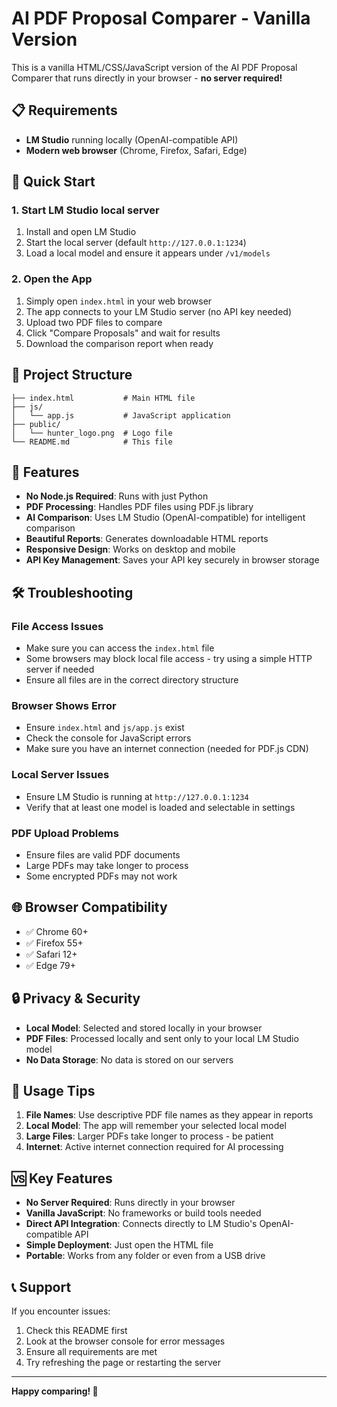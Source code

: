 # AI PDF Proposal Comparer - Vanilla Version

This is a vanilla HTML/CSS/JavaScript version of the AI PDF Proposal Comparer that runs directly in your browser - **no server required!**

## 📋 Requirements

- **LM Studio** running locally (OpenAI-compatible API)
- **Modern web browser** (Chrome, Firefox, Safari, Edge)

## 🚀 Quick Start

### 1. Start LM Studio local server
1. Install and open LM Studio
2. Start the local server (default `http://127.0.0.1:1234`)
3. Load a local model and ensure it appears under `/v1/models`

### 2. Open the App
1. Simply open `index.html` in your web browser
2. The app connects to your LM Studio server (no API key needed)
3. Upload two PDF files to compare
4. Click "Compare Proposals" and wait for results
5. Download the comparison report when ready

## 📁 Project Structure

```
├── index.html           # Main HTML file
├── js/
│   └── app.js           # JavaScript application
├── public/
│   └── hunter_logo.png  # Logo file
└── README.md            # This file
```

## 🔧 Features

- **No Node.js Required**: Runs with just Python
- **PDF Processing**: Handles PDF files using PDF.js library
- **AI Comparison**: Uses LM Studio (OpenAI-compatible) for intelligent comparison
- **Beautiful Reports**: Generates downloadable HTML reports
- **Responsive Design**: Works on desktop and mobile
- **API Key Management**: Saves your API key securely in browser storage

## 🛠️ Troubleshooting

### File Access Issues
- Make sure you can access the `index.html` file
- Some browsers may block local file access - try using a simple HTTP server if needed
- Ensure all files are in the correct directory structure

### Browser Shows Error
- Ensure `index.html` and `js/app.js` exist
- Check the console for JavaScript errors
- Make sure you have an internet connection (needed for PDF.js CDN)

### Local Server Issues
- Ensure LM Studio is running at `http://127.0.0.1:1234`
- Verify that at least one model is loaded and selectable in settings

### PDF Upload Problems
- Ensure files are valid PDF documents
- Large PDFs may take longer to process
- Some encrypted PDFs may not work

## 🌐 Browser Compatibility

- ✅ Chrome 60+
- ✅ Firefox 55+
- ✅ Safari 12+
- ✅ Edge 79+

## 🔒 Privacy & Security

- **Local Model**: Selected and stored locally in your browser
- **PDF Files**: Processed locally and sent only to your local LM Studio model
- **No Data Storage**: No data is stored on our servers

## 📝 Usage Tips

1. **File Names**: Use descriptive PDF file names as they appear in reports
2. **Local Model**: The app will remember your selected local model
3. **Large Files**: Larger PDFs take longer to process - be patient
4. **Internet**: Active internet connection required for AI processing

## 🆚 Key Features

- **No Server Required**: Runs directly in your browser
- **Vanilla JavaScript**: No frameworks or build tools needed
- **Direct API Integration**: Connects directly to LM Studio's OpenAI-compatible API
- **Simple Deployment**: Just open the HTML file
- **Portable**: Works from any folder or even from a USB drive

## 📞 Support

If you encounter issues:
1. Check this README first
2. Look at the browser console for error messages
3. Ensure all requirements are met
4. Try refreshing the page or restarting the server

---

**Happy comparing! 🎉** 